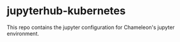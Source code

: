 # jupyterhub-kubernetes

This repo contains the jupyter configuration for Chameleon's jupyter
environment.

